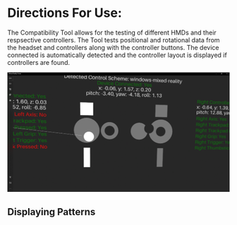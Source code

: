 # Directions For Use: #
The Compatibility Tool allows for the testing of different HMDs and their respsective controllers. The Tool tests positional and rotational data from the headset and controllers along with the controller buttons. The device connected is automatically detected and the controller layout is displayed if controllers are found.

![plot](../Images/compatability_in_action.PNG)

## Displaying Patterns
